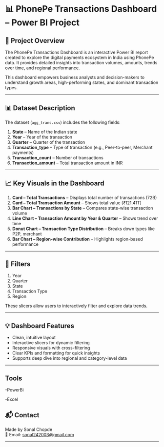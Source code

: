 
# 📊 PhonePe Transactions Dashboard – Power BI Project

## 🚀 Project Overview  
The PhonePe Transactions Dashboard is an interactive Power BI report created to explore the digital payments ecosystem in India using PhonePe data. It provides detailed insights into transaction volumes, amounts, trends over time, and regional performance.

This dashboard empowers business analysts and decision-makers to understand growth areas, high-performing states, and dominant transaction types.

---

## 📊 Dataset Description

The dataset (`agg_trans.csv`) includes the following fields:

1) **State** – Name of the Indian state  
2) **Year** – Year of the transaction  
3) **Quarter** – Quarter of the transaction  
4) **Transaction_type** – Type of transaction (e.g., Peer-to-peer, Merchant payments)  
5) **Transaction_count** – Number of transactions  
6) **Transaction_amount** – Total transaction amount in INR  

---

## 📈 Key Visuals in the Dashboard

1) **Card – Total Transactions** – Displays total number of transactions (72B)  
2) **Card – Total Transaction Amount** – Shows total value (₹121.41T)  
3) **Bar Chart – Transactions by State** – Compares state-wise transaction volume  
4) **Line Chart – Transaction Amount by Year & Quarter** – Shows trend over time  
5) **Donut Chart – Transaction Type Distribution** – Breaks down types like P2P, merchant  
6) **Bar Chart – Region-wise Contribution** – Highlights region-based performance  

---

## 🧩 Filters 

1) Year  
2) Quarter  
3) State  
4) Transaction Type  
5) Region  

These slicers allow users to interactively filter and explore data trends.

---

## 💡 Dashboard Features

- Clean, intuitive layout  
- Interactive slicers for dynamic filtering  
- Responsive visuals with cross-filtering  
- Clear KPIs and formatting for quick insights  
- Supports deep dive into regional and category-level data  

---

## Tools
-PowerBi

-Excel

## 📬 Contact  
Made by Sonal Chopde  
📧 Email: sonal242003@gmail.com  


---

